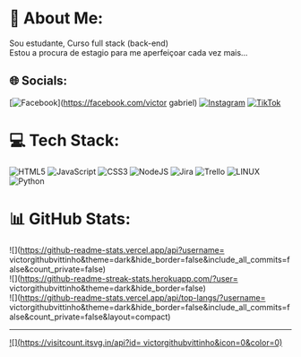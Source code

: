 # 💫 About Me:
Sou estudante, Curso full stack (back-end)<br>Estou a procura de  estagio para me aperfeiçoar cada vez mais...<br>


## 🌐 Socials:
[![Facebook](https://img.shields.io/badge/Facebook-%231877F2.svg?logo=Facebook&logoColor=white)](https://facebook.com/victor gabriel) [![Instagram](https://img.shields.io/badge/Instagram-%23E4405F.svg?logo=Instagram&logoColor=white)](https://instagram.com/victorgb60) [![TikTok](https://img.shields.io/badge/TikTok-%23000000.svg?logo=TikTok&logoColor=white)](https://tiktok.com/@victorgabriel8517) 

# 💻 Tech Stack:
![HTML5](https://img.shields.io/badge/html5-%23E34F26.svg?style=for-the-badge&logo=html5&logoColor=white) ![JavaScript](https://img.shields.io/badge/javascript-%23323330.svg?style=for-the-badge&logo=javascript&logoColor=%23F7DF1E) ![CSS3](https://img.shields.io/badge/css3-%231572B6.svg?style=for-the-badge&logo=css3&logoColor=white) ![NodeJS](https://img.shields.io/badge/node.js-6DA55F?style=for-the-badge&logo=node.js&logoColor=white) ![Jira](https://img.shields.io/badge/jira-%230A0FFF.svg?style=for-the-badge&logo=jira&logoColor=white) ![Trello](https://img.shields.io/badge/Trello-%23026AA7.svg?style=for-the-badge&logo=Trello&logoColor=white) ![LINUX](https://img.shields.io/badge/Linux-FCC624?style=for-the-badge&logo=linux&logoColor=black) ![Python](https://img.shields.io/badge/python-3670A0?style=for-the-badge&logo=python&logoColor=ffdd54)
# 📊 GitHub Stats:
![](https://github-readme-stats.vercel.app/api?username= victorgithubvittinho&theme=dark&hide_border=false&include_all_commits=false&count_private=false)<br/>
![](https://github-readme-streak-stats.herokuapp.com/?user= victorgithubvittinho&theme=dark&hide_border=false)<br/>
![](https://github-readme-stats.vercel.app/api/top-langs/?username= victorgithubvittinho&theme=dark&hide_border=false&include_all_commits=false&count_private=false&layout=compact)

---
[![](https://visitcount.itsvg.in/api?id= victorgithubvittinho&icon=0&color=0)](https://visitcount.itsvg.in)

<!-- Proudly created with GPRM ( https://gprm.itsvg.in ) -->
